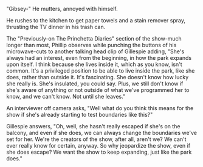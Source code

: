 "Gibsey-" He mutters, annoyed with himself.

He rushes to the kitchen to get paper towels and a stain remover spray, thrusting the TV dinner in his trash can.

The "Previously-on The Princhetta Diaries" section of the show-much longer than most, Phillip observes while punching the buttons of his microwave-cuts to another talking head clip of Gillespie adding, "She's always had an interest, even from the beginning, in how the park expands upon itself. I think because she lives inside it, which as you know, isn't common. It's a privileged position to be able to live inside the park, like she does, rather than outside it. It's fascinating. She doesn't know how lucky she really is. She's insulated, you could say. Plus, we still don't know if she's aware of anything or not outside of what we've programmed her to know, and we can't know. Not until she leaves."

An interviewer off camera asks, "Well what do you think this means for the show if she's already starting to test boundaries like this?"

Gillespie answers, "Oh, well, she hasn't really escaped if she's on the balcony, and even if she does, we can always change the boundaries we've set for her. We're the creators of the show, after all, aren't we? We can't ever really know for certain, anyway. So why jeopardize the show, even if she does escape? We want the show to keep expanding, just like the park does."
